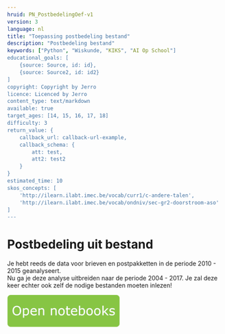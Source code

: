 ```yaml
---
hruid: PN_PostbedelingOef-v1
version: 3
language: nl
title: "Toepassing postbedeling bestand"
description: "Postbedeling bestand"
keywords: ["Python", "Wiskunde, "KIKS", "AI Op School"]
educational_goals: [
    {source: Source, id: id}, 
    {source: Source2, id: id2}
]
copyright: Copyright by Jerro
licence: Licenced by Jerro
content_type: text/markdown
available: true
target_ages: [14, 15, 16, 17, 18]
difficulty: 3
return_value: {
    callback_url: callback-url-example,
    callback_schema: {
        att: test,
        att2: test2
    }
}
estimated_time: 10
skos_concepts: [
    'http://ilearn.ilabt.imec.be/vocab/curr1/c-andere-talen', 
    'http://ilearn.ilabt.imec.be/vocab/ondniv/sec-gr2-doorstroom-aso'
]
---
```

# Postbedeling uit bestand
Je hebt reeds de data voor brieven en postpakketten in de periode 2010 - 2015 geanalyseert.  
Nu ga je deze analyse uitbreiden naar de periode 2004 - 2017. Je zal deze keer echter ook zelf de nodige bestanden moeten inlezen!

[![](embed/Knop.png "Knop")](https://kiks.ilabt.imec.be/jupyterhub/?id=0304 "Notebooks Oefenen met Data")